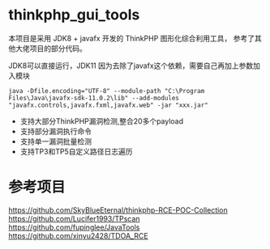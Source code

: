 # thinkphp_gui_tools

本项目是采用 JDK8 + javafx 开发的 ThinkPHP 图形化综合利用工具， 参考了其他大佬项目的部分代码。

JDK8可以直接运行，JDK11 因为去除了javafx这个依赖，需要自己再加上参数加入模块

```
java -Dfile.encoding="UTF-8" --module-path "C:\Program Files\Java\javafx-sdk-11.0.2\lib" --add-modules "javafx.controls,javafx.fxml,javafx.web" -jar "xxx.jar"
```

* 支持大部分ThinkPHP漏洞检测,整合20多个payload
* 支持部分漏洞执行命令
* 支持单一漏洞批量检测
* 支持TP3和TP5自定义路径日志遍历

# 参考项目
https://github.com/SkyBlueEternal/thinkphp-RCE-POC-Collection  
https://github.com/Lucifer1993/TPscan
https://github.com/fupinglee/JavaTools
https://github.com/xinyu2428/TDOA_RCE
